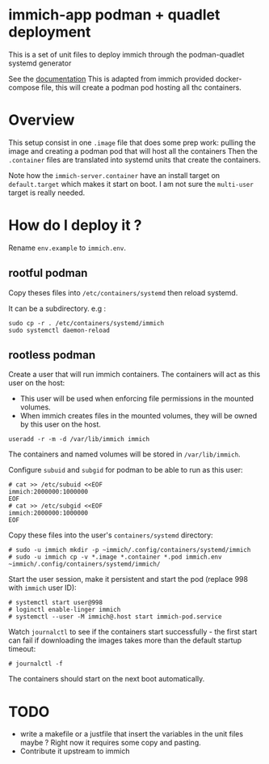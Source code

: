 # immich-app podman + quadlet deployment

This is a set of unit files to deploy immich through the podman-quadlet systemd generator

See the [documentation](https://docs.podman.io/en/latest/markdown/podman-systemd.unit.5.html)
This is adapted from immich provided docker-compose file, this will create a podman pod hosting all thc containers.

# Overview

This setup consist in one `.image` file that does some prep work: pulling the image and creating a podman pod that will host all the containers
Then the `.container` files are translated into systemd units that create the containers. 

Note how the `immich-server.container` have an install target on `default.target` which makes it start on boot. 
I am not sure the `multi-user` target is really needed. 

# How do I deploy it ?

Rename `env.example` to `immich.env`.

## rootful podman

Copy theses files into `/etc/containers/systemd` then reload systemd. 

It can be a subdirectory. e.g : 
```
sudo cp -r . /etc/containers/systemd/immich
sudo systemctl daemon-reload
```

## rootless podman

Create a user that will run immich containers.
The containers will act as this user on the host:
- This user will be used when enforcing file permissions in the mounted volumes.
- When immich creates files in the mounted volumes, they will be owned by this user on the host.

```
useradd -r -m -d /var/lib/immich immich
```
The containers and named volumes will be stored in `/var/lib/immich`.

Configure `subuid` and `subgid` for podman to be able to run as this user:
```
# cat >> /etc/subuid <<EOF
immich:2000000:1000000
EOF
# cat >> /etc/subgid <<EOF
immich:2000000:1000000
EOF
```

Copy these files into the user's `containers/systemd` directory:
```
# sudo -u immich mkdir -p ~immich/.config/containers/systemd/immich
# sudo -u immich cp -v *.image *.container *.pod immich.env ~immich/.config/containers/systemd/immich/
```

Start the user session, make it persistent and start the pod (replace 998 with `immich` user ID):
```
# systemctl start user@998
# loginctl enable-linger immich
# systemctl --user -M immich@.host start immich-pod.service
```

Watch `journalctl` to see if the containers start successfully -
the first start can fail if downloading the images takes more than the default startup timeout:
```
# journalctl -f
```

The containers should start on the next boot automatically.


# TODO 
- write a makefile or a justfile that insert the variables in the unit files maybe ? Right now it requires some copy and pasting.
- Contribute it upstream to immich
